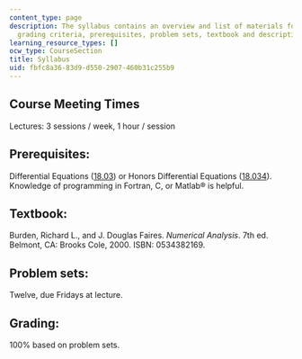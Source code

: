 ```yaml
---
content_type: page
description: The syllabus contains an overview and list of materials for the course,
  grading criteria, prerequisites, problem sets, textbook and description of the course.
learning_resource_types: []
ocw_type: CourseSection
title: Syllabus
uid: fbfc8a36-83d9-d550-2907-460b31c255b9
---
```


Course Meeting Times
--------------------

Lectures: 3 sessions / week, 1 hour / session

Prerequisites:
--------------

Differential Equations ([18.03](/courses/18-03-differential-equations-spring-2006)) or Honors Differential Equations ([18.034](/courses/18-034-honors-differential-equations-spring-2004)). Knowledge of programming in Fortran, C, or Matlab® is helpful.

Textbook:
---------

Burden, Richard L., and J. Douglas Faires. _Numerical Analysis_. 7th ed. Belmont, CA: Brooks Cole, 2000. ISBN: 0534382169.

Problem sets:
-------------

Twelve, due Fridays at lecture.

Grading:
--------

100% based on problem sets.